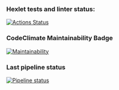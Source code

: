 ### Hexlet tests and linter status:
[![Actions Status](https://github.com/ya-makariy/java-project-lvl2/workflows/hexlet-check/badge.svg)](https://github.com/ya-makariy/java-project-lvl2/actions)

### CodeClimate Maintainability Badge
[![Maintainability](https://api.codeclimate.com/v1/badges/104643f4b651fadb2773/maintainability)](https://codeclimate.com/github/ya-makariy/java-project-lvl2/maintainability)

### Last pipeline status
[![Pipeline status](https://github.com/ya-makariy/java-project-lvl2/workflows/build-app/badge.svg)](https://github.com/ya-makariy/java-project-lvl2/actions)